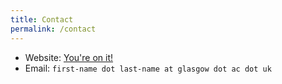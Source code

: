 ```yaml
---
title: Contact
permalink: /contact
---
```


* Website: [You're on it!](https://willoughbyseago.github.io/)
* Email: `first-name dot last-name at glasgow dot ac dot uk`
